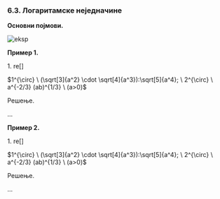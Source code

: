 ### 6.3. **Логаритамске неједначине**

**Основни појмови.** 

![eksp](s1.jpg "exp")

**Пример 1.**

$1.$ re[]

$1^{\circ} \ (\sqrt[3]{a^2} \cdot \sqrt[4]{a^3}):\sqrt[5]{a^4}; \ 2^{\circ} \ a^{-2/3} (ab)^{1/3} \ (a>0)$

Решење.

...

**Пример 2.**

$1.$ re[]

$1^{\circ} \ (\sqrt[3]{a^2} \cdot \sqrt[4]{a^3}):\sqrt[5]{a^4}; \ 2^{\circ} \ a^{-2/3} (ab)^{1/3} \ (a>0)$

Решење.

...
